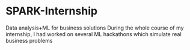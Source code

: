 # SPARK-Internship
Data analysis+ML for business solutions
During the whole course of my internship, I had worked on several ML hackathons which simulate real business problems
